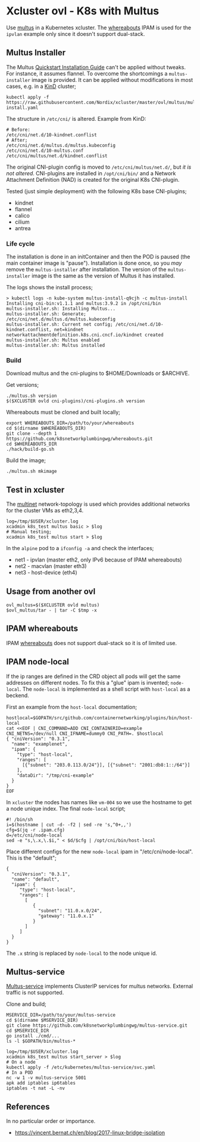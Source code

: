 # Xcluster ovl - K8s with Multus

Use [multus](https://github.com/k8snetworkplumbingwg/multus-cni) in a
Kubernetes xcluster. The
[whereabouts](https://github.com/k8snetworkplumbingwg/whereabouts)
IPAM is used for the `ipvlan` example only since it doesn't support dual-stack.


## Multus Installer

The Multus [Quickstart Installation
Guide](https://github.com/k8snetworkplumbingwg/multus-cni#quickstart-installation-guide)
can't be applied without tweaks. For instance, it assumes flannel. To
overcome the shortcomings a `multus-installer` image is provided. It
can be applied without modifications in most cases, e.g. in a
[KinD](https://kind.sigs.k8s.io/) cluster;

```
kubectl apply -f https://raw.githubusercontent.com/Nordix/xcluster/master/ovl/multus/multus-install.yaml
```

The structure in `/etc/cni/` is altered. Example from KinD:

```
# Before:
/etc/cni/net.d/10-kindnet.conflist
# After;
/etc/cni/net.d/multus.d/multus.kubeconfig
/etc/cni/net.d/10-multus.conf
/etc/cni/multus/net.d/kindnet.conflist
```

The original CNI-plugin config is moved to `/etc/cni/multus/net.d/`,
but *it is not altered*. CNI-plugins are installed in `/opt/cni/bin/`
and a Network Attachment Definition (NAD) is created for the original
K8s CNI-plugin.

Tested (just simple deployment) with the following K8s base CNI-plugins;

* kindnet
* flannel
* calico
* cilium
* antrea



### Life cycle

The installation is done in an initContainer and then the POD is
paused (the main container image is "pause"). Installation is done
once, so you *may* remove the `multus-installer` after installation.
The version of the `multus-installer` image is the same as the version
of Multus it has installed.

The logs shows the install process;
```
> kubectl logs -n kube-system multus-install-q9cjh -c multus-install
Installing cni-bin:v1.1.1 and multus:3.9.2 in /opt/cni/bin
multus-installer.sh: Installing Multus...
multus-installer.sh: Generate; /etc/cni/net.d/multus.d/multus.kubeconfig
multus-installer.sh: Current net config; /etc/cni/net.d/10-kindnet.conflist, net=kindnet
networkattachmentdefinition.k8s.cni.cncf.io/kindnet created
multus-installer.sh: Multus enabled
multus-installer.sh: Multus installed
```


### Build

Download multus and the cni-plugins to $HOME/Downloads or $ARCHIVE.

Get versions;
```
./multus.sh version
$($XCLUSTER ovld cni-plugins)/cni-plugins.sh version
```

Whereabouts must be cloned and built locally;
```
export WHEREABOUTS_DIR=/path/to/your/whereabouts
cd $(dirname $WHEREABOUTS_DIR)
git clone --depth 1 https://github.com/k8snetworkplumbingwg/whereabouts.git
cd $WHEREABOUTS_DIR
./hack/build-go.sh
```

Build the image;
```
./multus.sh mkimage
```


## Test in xcluster

The [multinet](../network-topology/README.md#multinet)
network-topology is used which provides additional networks for the
cluster VMs as eth2,3,4.

```
log=/tmp/$USER/xcluster.log
xcadmin k8s_test multus basic > $log
# Manual testing;
xcadmin k8s_test multus start > $log
```

In the `alpine` pod to a `ifconfig -a` and check the interfaces;

 * net1 - ipvlan (master eth2, only IPv6 because of IPAM whereabouts)
 * net2 - macvlan (master eth3)
 * net3 - host-device (eth4)


## Usage from another ovl

```
ovl_multus=$($XCLUSTER ovld multus)
$ovl_multus/tar - | tar -C $tmp -x
```

## IPAM whereabouts

IPAM [whereabouts](https://github.com/k8snetworkplumbingwg/whereabouts)
does not support dual-stack so it is of limited use.


## IPAM node-local

If the ip ranges are defined in the CRD object all pods will get the
same addresses on different nodes. To fix this a "glue" ipam is
invented; `node-local`. The `node-local` is implemented as a shell
script with `host-local` as a beckend.

First an example from the `host-local` documentation;

```
hostlocal=$GOPATH/src/github.com/containernetworking/plugins/bin/host-local
cat <<EOF | CNI_COMMAND=ADD CNI_CONTAINERID=example CNI_NETNS=/dev/null CNI_IFNAME=dummy0 CNI_PATH=. $hostlocal
{ "cniVersion": "0.3.1",
  "name": "examplenet",
  "ipam": {
    "type": "host-local",
	"ranges": [
	  [{"subnet": "203.0.113.0/24"}], [{"subnet": "2001:db8:1::/64"}]
	],
    "dataDir": "/tmp/cni-example"
  }
}
EOF
```

In `xcluster` the nodes has names like `vm-004` so we use the hostname
to get a node unique index. The final `node-local` script;


```
#! /bin/sh
i=$(hostname | cut -d- -f2 | sed -re 's,^0+,,')
cfg=$(jq -r .ipam.cfg)
d=/etc/cni/node-local
sed -e "s,\.x,\.$i," < $d/$cfg | /opt/cni/bin/host-local
```

Place different configs for the new `node-local` ipam in
"/etc/cni/node-local". This is the "default";

```
{
  "cniVersion": "0.3.1",
  "name": "default",
  "ipam": {
     "type": "host-local",
     "ranges": [
       [
          {
            "subnet": "11.0.x.0/24",
            "gateway": "11.0.x.1"
          }
       ]
     ]
  }
}
```

The `.x` string is replaced by `node-local` to the node unique id.


## Multus-service

[Multus-service](https://github.com/k8snetworkplumbingwg/multus-service)
implements ClusterIP services for multus networks. External traffic is
not supported.

Clone and build;
```
MSERVICE_DIR=/path/to/your/multus-service
cd $(dirname $MSERVICE_DIR)
git clone https://github.com/k8snetworkplumbingwg/multus-service.git
cd $MSERVICE_DIR
go install ./cmd/...
ls -l $GOPATH/bin/multus-*
```

```
log=/tmp/$USER/xcluster.log
xcadmin k8s_test multus start_server > $log
# On a node
kubectl apply -f /etc/kubernetes/multus-service/svc.yaml
# In a POD
nc -w 1 -v multus-service 5001
apk add iptables ip6tables
iptables -t nat -L -nv
```


## References

In no particular order or importance.

* https://vincent.bernat.ch/en/blog/2017-linux-bridge-isolation
